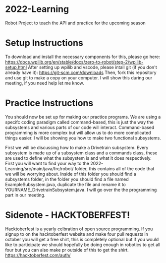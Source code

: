 # 2022-Learning
Robot Project to teach the API and practice for the upcoming season

# Setup Instructions
To download and install the necessary components for this, please go here: https://docs.wpilib.org/en/stable/docs/zero-to-robot/step-2/wpilib-setup.html
After setting up wpilib and vscode, please intall git (if you don't already have it): https://git-scm.com/downloads
Then, fork this repository and use git to make a copy on your computer. I will show this during our meeting, if you need help let me know.

# Practice Instructions
You should now be set up for making our practice programs. We are using a specifc coding paradigm called command-based, this is just the way the subsystems and various parts of our code will interact. Command-based programming is more complex but will allow us to do more complicated things easier. I will be showing you how to make two functional subsystems.

First we will be discussing how to make a Drivetrain subsystem. Every subsystem is made up of a subsystem class and a commands class, these are used to define what the subsystem is and what it does respectively. First you will want to find your way to the 2022-Learning/src/main/java/frc/robot/ folder, this contains all of the code that we will be worrying about. Inside of this folder you should find a subsystems folder, in the folder you should find a file named ExampleSubsystem.java, duplicate the file and rename it to YOURNAME_DrivetrainSubsystem.java. I will go over the the programming part in our meeting.

# Sidenote - HACKTOBERFEST!
Hacktoberfest is a yearly celbration of open source programming. If you signup to on the hacktoberfest website and make four pull requests in october you will get a free shirt, this is completely optional but if you would like to participate we should hopefully be doing enough in robotics to get all four but you can also make pr outside of this to get the shirt. https://hacktoberfest.com/auth/
